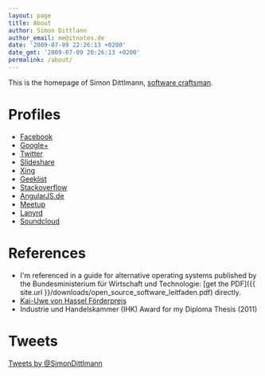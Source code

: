```yaml
---
layout: page
title: About
author: Simon Dittlann
author_email: me@itnotes.de
date: '2009-07-09 22:26:13 +0200'
date_gmt: '2009-07-09 20:26:13 +0200'
permalink: /about/
---
```


This is the homepage of Simon Dittlmann, [software craftsman](http://manifesto.softwarecraftsmanship.org/).

# Profiles

* [Facebook](https://www.facebook.com/simon.dittlmann)
* [Google+](https://plus.google.com/+SimonDittlmann)
* [Twitter](https://twitter.com/SimonDittlmann)
* [Slideshare](http://www.slideshare.net/Pindar)
* [Xing](https://www.xing.com/profile/Simon_Dittlmann)
* [Geeklist](https://geekli.st/SimonDittlmann)
* [Stackoverflow](http://stackoverflow.com/users/424243/simon)
* [AngularJS.de](http://angularjs.de/entwickler/pindar)
* [Meetup](http://www.meetup.com/members/91221122/)
* [Lanyrd](http://lanyrd.com/profile/simondittlmann/)
* [Soundcloud](https://soundcloud.com/simon-dittlmann)

# References

* I'm referenced in a guide for alternative operating systems published by the Bundesministerium für Wirtschaft und Technologie: [get the PDF]({{ site.url }}/downloads/open_source_software_leitfaden.pdf) directly.
* [Kai-Uwe von Hassel Förderpreis](http://www.domspatzen.de/de/chor/institutionen/kai-uwe-von-hassel-stiftung.html)
* Industrie und Handelskammer (IHK) Award for my Diploma Thesis (2011)

# Tweets

<a class="twitter-timeline" data-dnt="true" href="https://twitter.com/SimonDittlmann" data-widget-id="500267408301375488">Tweets by @SimonDittlmann</a>
<script>!function(d,s,id){var js,fjs=d.getElementsByTagName(s)[0],p=/^http:/.test(d.location)?'http':'https';if(!d.getElementById(id)){js=d.createElement(s);js.id=id;js.src=p+"://platform.twitter.com/widgets.js";fjs.parentNode.insertBefore(js,fjs);}}(document,"script","twitter-wjs");</script>
